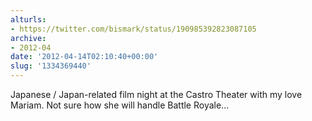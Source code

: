 ```yaml
---
alturls:
- https://twitter.com/bismark/status/190985392823087105
archive:
- 2012-04
date: '2012-04-14T02:10:40+00:00'
slug: '1334369440'
---
```


Japanese / Japan-related film night at the Castro Theater with my love Mariam. Not sure how she will handle Battle Royale...

